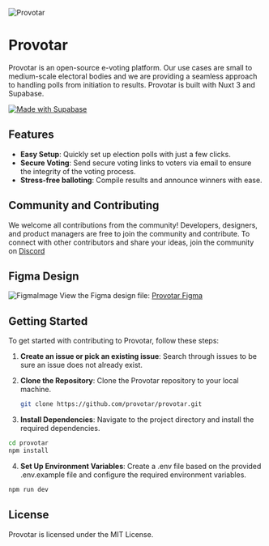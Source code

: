 
![Provotar](https://provotar.com/images/icons/big_logo_purple.svg)

# Provotar

Provotar is an open-source e-voting platform. Our use cases are small to medium-scale electoral bodies and we are providing a seamless approach to handling polls from initiation to results.
Provotar is built with Nuxt 3 and Supabase.


[![Made with Supabase](https://supabase.com/badge-made-with-supabase-dark.svg)](https://supabase.com)

## Features

- **Easy Setup**: Quickly set up election polls with just a few clicks.
- **Secure Voting**: Send secure voting links to voters via email to ensure the integrity of the voting process.
- **Stress-free balloting**: Compile results and announce winners with ease.

## Community and Contributing
We welcome all contributions from the community! Developers, designers, and product managers are free to join the community and contribute.
To connect with other contributors and share your ideas, join the community on  [Discord](https://discord.gg/vxWwSwX3aT)


## Figma Design
![FigmaImage](https://provotar.com/images/screens/Home.png)
View the Figma design file: [Provotar Figma](https://www.figma.com/file/eHPle9xPJLlHrLEyEN1b54/Web?type=design&node-id=38%3A9880&mode=design&t=hInc5LSdTew48HWs-1)

## Getting Started

To get started with contributing to Provotar, follow these steps:
1. **Create an issue or pick an existing issue**: Search through issues to be sure an issue does not already exist.
   
2. **Clone the Repository**: Clone the Provotar repository to your local machine.

   ```bash
   git clone https://github.com/provotar/provotar.git
   ```
   
3. **Install Dependencies**: Navigate to the project directory and install the required dependencies.

```bash
cd provotar
npm install
```

4. **Set Up Environment Variables**: Create a .env file based on the provided .env.example file and configure the required environment variables.

```bash
npm run dev
```


## License
Provotar is licensed under the MIT License.
